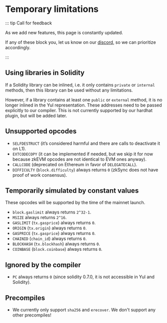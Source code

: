 # Temporary limitations

::: tip Call for feedback

As we add new features, this page is constantly updated.

If any of these block you, let us know on our [discord](https://discord.gg/px2aR7w), so we can prioritize accordingly.

:::

## Using libraries in Solidity

If a Solidity library can be inlined, i.e. it only contains `private` or `internal` methods, then this library can be used without any limitations.

However, if a library contains at least one `public` or `external` method, it is no longer inlined in the Yul representation. These addresses need to be passed explicitly to our compiler. This is not currently supported by our hardhat plugin, but will be added later.

## Unsupported opcodes

- `SELFDESTRUCT` (it’s considered harmful and there are calls to deactivate it on L1).
- `EXTCODECOPY` (it can be implemented if needed, but we skip it for now because zkEVM opcodes are not identical to EVM ones anyway).
- `CALLCODE` (deprecated on Ethereum in favor of `DELEGATECALL`).
- `DIFFICULTY` (`block.difficulty`) always returns `0` (zkSync does not have proof of work consensus).

## Temporarily simulated by constant values

These opcodes will be supported by the time of the mainnet launch.

- `block.gaslimit` always returns `2^32-1`.
- `MSIZE` always returns `2^16`.
- `GASLIMIT` (`tx.gasprice`) always returns `0`.
- `ORIGIN` (`tx.origin`) always returns `0`.
- `GASPRICE` (`tx.gasprice`) always returns `0`.
- `CHAINID` (`chain_id`) always returns `0`.
- `BLOCKHASH` (`tx.blockhash`) always returns `0`.
- `COINBASE` (`block.coinbase`) always returns `0`.

## Ignored by the compiler

- `PC` always returns `0` (since solidity 0.7.0, it is not accessible in Yul and Solidity).


## Precompiles

- We currently only support `sha256` and `erecover`. We don't support any other precompiles! 

